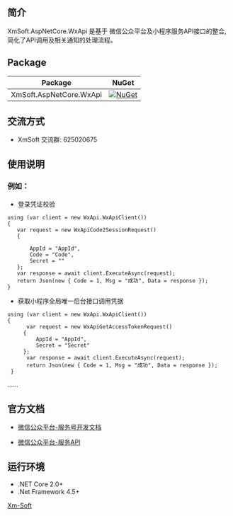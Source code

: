 
## 简介

XmSoft.AspNetCore.WxApi 是基于 微信公众平台及小程序服务API接口的整合,简化了API调用及相关通知的处理流程。

## Package

Package  | NuGet 
-------- | ------------ 
XmSoft.AspNetCore.WxApi      | [![NuGet](https://img.shields.io/nuget/v/XmSoft.AspNetCore.WxApi.svg)](https://www.nuget.org/packages/XmSoft.AspNetCore.WxApi)


## 交流方式
* XmSoft 交流群: 625020675

## 使用说明

### 例如：

#### 

* 登录凭证校验
```
using (var client = new WxApi.WxApiClient())
{
   var request = new WxApiCode2SessionRequest()
   {

       AppId = "AppId",
       Code = "Code",
       Secret = ""
   };
   var response = await client.ExecuteAsync(request);
   return Json(new { Code = 1, Msg = "成功", Data = response });
}
```
* 获取小程序全局唯一后台接口调用凭据
```
using (var client = new WxApi.WxApiClient())
{
      var request = new WxApiGetAccessTokenRequest()
     {
         AppId = "AppId",
         Secret = "Secret"
     };
      var response = await client.ExecuteAsync(request);
      return Json(new { Code = 1, Msg = "成功", Data = response });
 }
```
......

## 官方文档

* [微信公众平台-服务号开发文档](https://mp.weixin.qq.com/wiki?t=resource/res_main&id=mp1445241432)

* [微信公众平台-服务API](https://developers.weixin.qq.com/miniprogram/dev/api-backend/)


## 运行环境
* .NET Core 2.0+
* .Net Framework 4.5+



[Xm-Soft](https://github.com/Xm-Soft)
